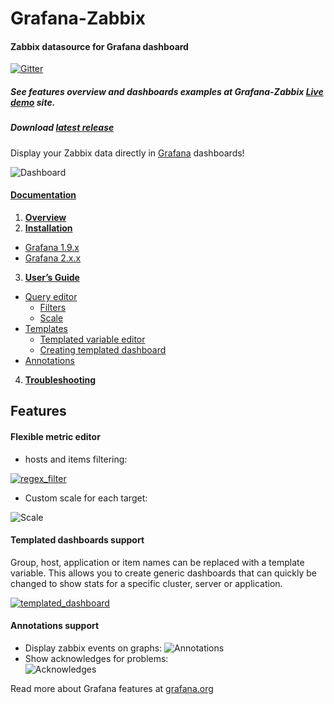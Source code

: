 # Grafana-Zabbix

#### Zabbix datasource for Grafana dashboard

[![Gitter](https://badges.gitter.im/Join%20Chat.svg)](https://gitter.im/alexanderzobnin/grafana-zabbix?utm_source=badge&utm_medium=badge&utm_campaign=pr-badge)

##### See features overview and dashboards examples at Grafana-Zabbix [Live demo](http://play.grafana-zabbix.org) site.

##### Download [latest release](https://github.com/alexanderzobnin/grafana-zabbix/releases/latest)

Display your Zabbix data directly in [Grafana](http://grafana.org) dashboards!

![Dashboard](https://cloud.githubusercontent.com/assets/4932851/8269101/9e6ee67e-17a3-11e5-85de-fe9dcc2dd375.png)

#### [Documentation](https://github.com/alexanderzobnin/grafana-zabbix/wiki)
1. [**Overview**](https://github.com/alexanderzobnin/grafana-zabbix/wiki/Overview)
2. [**Installation**](https://github.com/alexanderzobnin/grafana-zabbix/wiki/Installation)
  - [Grafana 1.9.x](https://github.com/alexanderzobnin/grafana-zabbix/wiki/Installation#grafana-19x)
  - [Grafana 2.x.x](https://github.com/alexanderzobnin/grafana-zabbix/wiki/Installation#grafana-20x)
3. [**User’s Guide**](https://github.com/alexanderzobnin/grafana-zabbix/wiki/Usage)
  - [Query editor](https://github.com/alexanderzobnin/grafana-zabbix/wiki/Usage#query-editor)
    - [Filters](https://github.com/alexanderzobnin/grafana-zabbix/wiki/Usage#filters)
    - [Scale](https://github.com/alexanderzobnin/grafana-zabbix/wiki/Usage#scale)
  - [Templates](https://github.com/alexanderzobnin/grafana-zabbix/wiki/Usage#templates)
    - [Templated variable editor](https://github.com/alexanderzobnin/grafana-zabbix/wiki/Usage#templated-variable-editor)
    - [Creating templated dashboard](https://github.com/alexanderzobnin/grafana-zabbix/wiki/Usage#creating-templated-dashboard)
  - [Annotations](https://github.com/alexanderzobnin/grafana-zabbix/wiki/Usage#annotations)
4. [**Troubleshooting**](https://github.com/alexanderzobnin/grafana-zabbix/wiki/Troubleshooting)

## Features

#### Flexible metric editor
 * hosts and items filtering:
 
[![regex_filter](https://cloud.githubusercontent.com/assets/4932851/8312766/5eb34480-19e7-11e5-925f-452a99ec0ab6.gif)](https://cloud.githubusercontent.com/assets/4932851/8312766/5eb34480-19e7-11e5-925f-452a99ec0ab6.gif)

 * Custom scale for each target:

![Scale](https://cloud.githubusercontent.com/assets/4932851/8269207/212549be-17a9-11e5-9e33-90deb90ddc13.png)

#### Templated dashboards support
Group, host, application or item names can be replaced with a template variable. This allows you to create generic dashboards that can quickly be changed to show stats for a specific cluster, server or application.

[![templated_dashboard](https://cloud.githubusercontent.com/assets/4932851/8312492/7f286c38-19e5-11e5-8c19-1b9e97292b06.gif)](https://cloud.githubusercontent.com/assets/4932851/8312492/7f286c38-19e5-11e5-8c19-1b9e97292b06.gif)

#### Annotations support
 * Display zabbix events on graphs:
![Annotations](https://cloud.githubusercontent.com/assets/4932851/8269358/622ec3be-17ad-11e5-8023-eba137369cfe.png)
 * Show acknowledges for problems:  
![Acknowledges](https://cloud.githubusercontent.com/assets/4932851/8269375/e6d8706a-17ad-11e5-8e2d-2d707d8ee67f.png)

Read more about Grafana features at [grafana.org](http://grafana.org)
